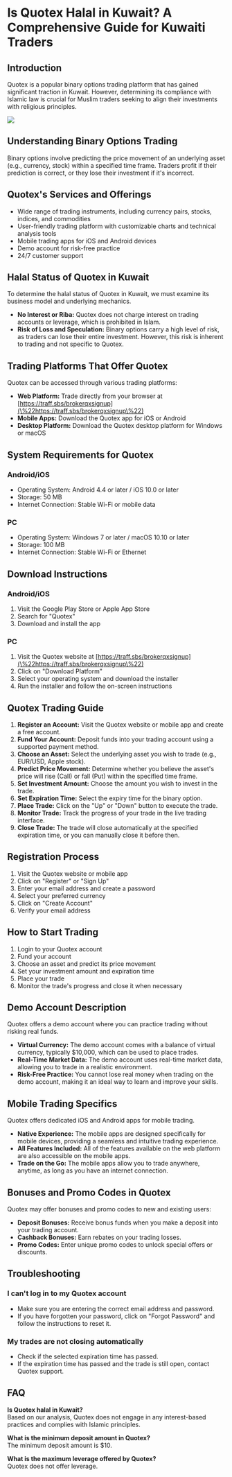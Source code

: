 # Is Quotex Halal in Kuwait? A Comprehensive Guide for Kuwaiti Traders

## Introduction

Quotex is a popular binary options trading platform that has gained
significant traction in Kuwait. However, determining its compliance with
Islamic law is crucial for Muslim traders seeking to align their
investments with religious principles.

[![](https://static.quotex.io/files/4_en/300_250.jpg)](https://traff.sbs/brokerqxlid)

## Understanding Binary Options Trading

Binary options involve predicting the price movement of an underlying
asset (e.g., currency, stock) within a specified time frame. Traders
profit if their prediction is correct, or they lose their investment if
it\'s incorrect.

## Quotex\'s Services and Offerings

-   Wide range of trading instruments, including currency pairs, stocks,
    indices, and commodities
-   User-friendly trading platform with customizable charts and
    technical analysis tools
-   Mobile trading apps for iOS and Android devices
-   Demo account for risk-free practice
-   24/7 customer support

## Halal Status of Quotex in Kuwait

To determine the halal status of Quotex in Kuwait, we must examine its
business model and underlying mechanics.

-   **No Interest or Riba:** Quotex does not charge interest on trading
    accounts or leverage, which is prohibited in Islam.
-   **Risk of Loss and Speculation:** Binary options carry a high level
    of risk, as traders can lose their entire investment. However, this
    risk is inherent to trading and not specific to Quotex.

## Trading Platforms That Offer Quotex

Quotex can be accessed through various trading platforms:

-   **Web Platform:** Trade directly from your browser at
    [https://traff.sbs/brokerqxsignup](\%22https://traff.sbs/brokerqxsignup\%22)
-   **Mobile Apps:** Download the Quotex app for iOS or Android
-   **Desktop Platform:** Download the Quotex desktop platform for
    Windows or macOS

## System Requirements for Quotex

### Android/iOS

-   Operating System: Android 4.4 or later / iOS 10.0 or later
-   Storage: 50 MB
-   Internet Connection: Stable Wi-Fi or mobile data

### PC

-   Operating System: Windows 7 or later / macOS 10.10 or later
-   Storage: 100 MB
-   Internet Connection: Stable Wi-Fi or Ethernet

## Download Instructions

### Android/iOS

1.  Visit the Google Play Store or Apple App Store
2.  Search for "Quotex"
3.  Download and install the app

### PC

1.  Visit the Quotex website at
    [https://traff.sbs/brokerqxsignup](\%22https://traff.sbs/brokerqxsignup\%22)
2.  Click on "Download Platform"
3.  Select your operating system and download the installer
4.  Run the installer and follow the on-screen instructions

## Quotex Trading Guide

1.  **Register an Account:** Visit the Quotex website or mobile app and
    create a free account.
2.  **Fund Your Account:** Deposit funds into your trading account using
    a supported payment method.
3.  **Choose an Asset:** Select the underlying asset you wish to trade
    (e.g., EUR/USD, Apple stock).
4.  **Predict Price Movement:** Determine whether you believe the
    asset\'s price will rise (Call) or fall (Put) within the specified
    time frame.
5.  **Set Investment Amount:** Choose the amount you wish to invest in
    the trade.
6.  **Set Expiration Time:** Select the expiry time for the binary
    option.
7.  **Place Trade:** Click on the "Up" or "Down" button to
    execute the trade.
8.  **Monitor Trade:** Track the progress of your trade in the live
    trading interface.
9.  **Close Trade:** The trade will close automatically at the specified
    expiration time, or you can manually close it before then.

## Registration Process

1.  Visit the Quotex website or mobile app
2.  Click on "Register" or "Sign Up"
3.  Enter your email address and create a password
4.  Select your preferred currency
5.  Click on "Create Account"
6.  Verify your email address

## How to Start Trading

1.  Login to your Quotex account
2.  Fund your account
3.  Choose an asset and predict its price movement
4.  Set your investment amount and expiration time
5.  Place your trade
6.  Monitor the trade\'s progress and close it when necessary

## Demo Account Description

Quotex offers a demo account where you can practice trading without
risking real funds.

-   **Virtual Currency:** The demo account comes with a balance of
    virtual currency, typically \$10,000, which can be used to place
    trades.
-   **Real-Time Market Data:** The demo account uses real-time market
    data, allowing you to trade in a realistic environment.
-   **Risk-Free Practice:** You cannot lose real money when trading on
    the demo account, making it an ideal way to learn and improve your
    skills.

## Mobile Trading Specifics

Quotex offers dedicated iOS and Android apps for mobile trading.

-   **Native Experience:** The mobile apps are designed specifically for
    mobile devices, providing a seamless and intuitive trading
    experience.
-   **All Features Included:** All of the features available on the web
    platform are also accessible on the mobile apps.
-   **Trade on the Go:** The mobile apps allow you to trade anywhere,
    anytime, as long as you have an internet connection.

## Bonuses and Promo Codes in Quotex

Quotex may offer bonuses and promo codes to new and existing users:

-   **Deposit Bonuses:** Receive bonus funds when you make a deposit
    into your trading account.
-   **Cashback Bonuses:** Earn rebates on your trading losses.
-   **Promo Codes:** Enter unique promo codes to unlock special offers
    or discounts.

## Troubleshooting

### I can\'t log in to my Quotex account

-   Make sure you are entering the correct email address and password.
-   If you have forgotten your password, click on "Forgot
    Password" and follow the instructions to reset it.

### My trades are not closing automatically

-   Check if the selected expiration time has passed.
-   If the expiration time has passed and the trade is still open,
    contact Quotex support.

## FAQ

**Is Quotex halal in Kuwait?**\
Based on our analysis, Quotex does not engage in any interest-based
practices and complies with Islamic principles.

**What is the minimum deposit amount in Quotex?**\
The minimum deposit amount is \$10.

**What is the maximum leverage offered by Quotex?**\
Quotex does not offer leverage.

